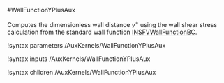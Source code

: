 #WallFunctionYPlusAux

Computes the dimensionless wall distance $y^+$ using the wall shear stress
calculation from the standard wall function [INSFVWallFunctionBC](source/fvbcs/INSFVWallFunctionBC.md).


!syntax parameters /AuxKernels/WallFunctionYPlusAux

!syntax inputs /AuxKernels/WallFunctionYPlusAux

!syntax children /AuxKernels/WallFunctionYPlusAux
